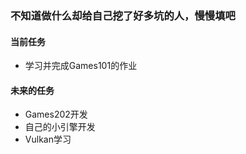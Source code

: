 ### 不知道做什么却给自己挖了好多坑的人，慢慢填吧
#### 当前任务
- 学习并完成Games101的作业
#### 未来的任务
- Games202开发
- 自己的小引擎开发
- Vulkan学习
